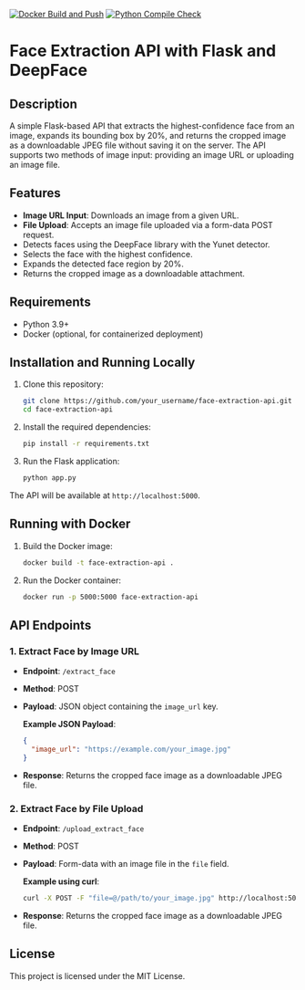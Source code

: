 [![Docker Build and Push](https://github.com/neozhu/face-extraction-api/actions/workflows/docker-image.yml/badge.svg)](https://github.com/neozhu/face-extraction-api/actions/workflows/docker-image.yml)
[![Python Compile Check](https://github.com/neozhu/face-extraction-api/actions/workflows/python-app.yml/badge.svg)](https://github.com/neozhu/face-extraction-api/actions/workflows/python-app.yml)

# Face Extraction API with Flask and DeepFace

## Description

A simple Flask-based API that extracts the highest-confidence face from an image, expands its bounding box by 20%, and returns the cropped image as a downloadable JPEG file without saving it on the server. The API supports two methods of image input: providing an image URL or uploading an image file.

## Features

- **Image URL Input**: Downloads an image from a given URL.
- **File Upload**: Accepts an image file uploaded via a form-data POST request.
- Detects faces using the DeepFace library with the Yunet detector.
- Selects the face with the highest confidence.
- Expands the detected face region by 20%.
- Returns the cropped image as a downloadable attachment.

## Requirements

- Python 3.9+
- Docker (optional, for containerized deployment)

## Installation and Running Locally

1. Clone this repository:
   ```bash
   git clone https://github.com/your_username/face-extraction-api.git
   cd face-extraction-api
   ```

2. Install the required dependencies:
   ```bash
   pip install -r requirements.txt
   ```

3. Run the Flask application:
   ```bash
   python app.py
   ```

The API will be available at `http://localhost:5000`.

## Running with Docker

1. Build the Docker image:
   ```bash
   docker build -t face-extraction-api .
   ```

2. Run the Docker container:
   ```bash
   docker run -p 5000:5000 face-extraction-api
   ```

## API Endpoints

### 1. Extract Face by Image URL

- **Endpoint**: `/extract_face`
- **Method**: POST
- **Payload**: JSON object containing the `image_url` key.
  
  **Example JSON Payload**:
  ```json
  {
    "image_url": "https://example.com/your_image.jpg"
  }
  ```

- **Response**: Returns the cropped face image as a downloadable JPEG file.

### 2. Extract Face by File Upload

- **Endpoint**: `/upload_extract_face`
- **Method**: POST
- **Payload**: Form-data with an image file in the `file` field.
  
  **Example using curl**:
  ```bash
  curl -X POST -F "file=@/path/to/your_image.jpg" http://localhost:5000/upload_extract_face --output extracted_face.jpg
  ```

- **Response**: Returns the cropped face image as a downloadable JPEG file.

## License

This project is licensed under the MIT License.
